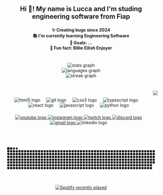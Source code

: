 <h2 align="center">Hi 👋! My name is Lucca and I'm studing engineering software from Fiap</h2>

###

<h4 align="center">✨ Creating bugs since 2024<br>📚 I'm currently learning Engineering Software<br>🎯 Goals: ...<br>🎲 Fun fact: Billie Eilish Enjoyer </h4>

###

<br clear="both">

<div align="center">
  <img src="https://github-readme-stats.vercel.app/api?username=luccaPRL&hide_title=false&hide_rank=false&show_icons=true&include_all_commits=true&count_private=true&disable_animations=false&theme=aura&locale=en&hide_border=true" height="162" alt="stats graph" /> <br>
  <img src="https://github-readme-stats.vercel.app/api/top-langs?username=luccaPRL&locale=en&hide_title=false&layout=compact&card_width=320&langs_count=5&theme=aura&hide_border=true" height="170" alt="languages graph" /> <br>
  <img src="https://streak-stats.demolab.com?user=luccaPRL&locale=en&mode=weekly&theme=aura&hide_border=true&border_radius=5" height="153" alt="streak graph"  />
</div>

###

<br clear="both">

<img align="right" height="150" src="https://i.pinimg.com/originals/fe/a5/33/fea5336ece9573d235870d51b8d28e7a.gif"  />

###

<div align="center">
  <img src="https://cdn.jsdelivr.net/gh/devicons/devicon/icons/html5/html5-original.svg" height="34" alt="html5 logo"  />
  <img width="12" />
  <img src="https://cdn.jsdelivr.net/gh/devicons/devicon/icons/git/git-original.svg" height="34" alt="git logo"  />
  <img width="12" />
  <img src="https://cdn.jsdelivr.net/gh/devicons/devicon/icons/css3/css3-original.svg" height="34" alt="css3 logo"  />
  <img width="12" />
  <img src="https://cdn.jsdelivr.net/gh/devicons/devicon/icons/typescript/typescript-original.svg" height="34" alt="typescript logo"  />
  <img width="12" />
  <img src="https://cdn.jsdelivr.net/gh/devicons/devicon/icons/react/react-original.svg" height="34" alt="react logo"  />
  <img width="12" />
  <img src="https://cdn.jsdelivr.net/gh/devicons/devicon/icons/javascript/javascript-original.svg" height="34" alt="javascript logo"  />
  <img width="12" />
  <img src="https://cdn.jsdelivr.net/gh/devicons/devicon/icons/python/python-original.svg" height="34" alt="python logo"  />
</div>

###

<div align="center">
  <a href="https://www.youtube.com/@luccapereira1716" target="_blank">
    <img src="https://raw.githubusercontent.com/maurodesouza/profile-readme-generator/master/src/assets/icons/social/youtube/default.svg" width="51" height="35" alt="youtube logo"  />
  </a>
  <a href="https://www.instagram.com/lugatriluga/" target="_blank">
    <img src="https://raw.githubusercontent.com/maurodesouza/profile-readme-generator/master/src/assets/icons/social/instagram/default.svg" width="51" height="35" alt="instagram logo"  />
  </a>
  <a href="https://www.twitch.tv/lugatriluga" target="_blank">
    <img src="https://raw.githubusercontent.com/maurodesouza/profile-readme-generator/master/src/assets/icons/social/twitch/default.svg" width="51" height="35" alt="twitch logo"  />
  </a>
  <a href="https://discord.gg/guvDVhm4" target="_blank">
    <img src="https://raw.githubusercontent.com/maurodesouza/profile-readme-generator/master/src/assets/icons/social/discord/default.svg" width="51" height="35" alt="discord logo"  />
  </a>
  <a href="luccalocambopereira@gmail.com" target="_blank">
    <img src="https://raw.githubusercontent.com/maurodesouza/profile-readme-generator/master/src/assets/icons/social/gmail/default.svg" width="51" height="35" alt="gmail logo"  />
  </a>
  <img src="https://raw.githubusercontent.com/maurodesouza/profile-readme-generator/master/src/assets/icons/social/linkedin/default.svg" width="51" height="35" alt="linkedin logo"  />
</div>

###

<br clear="both">

###

<picture align="center">
  <source media="(prefers-color-scheme: dark)" srcset="https://raw.githubusercontent.com/luccaPRL/luccaPRL/output/github-contribution-grid-snake-dark.svg">
  <source media="(prefers-color-scheme: light)" srcset="https://raw.githubusercontent.com/luccaPRL/luccaPRL/output/github-contribution-grid-snake-dark.svg">
  <img align="center" alt="github contribution grid snake animation" src="https://raw.githubusercontent.com/luccaPRL/luccaPRL/output/github-contribution-grid-snake.svg">
</picture>

###

<div align="center">
  <a href="https://open.spotify.com/user/i1vhd7hmykxthbjxya2wwlmj9">
    <img src="https://spotify-recently-played-readme.vercel.app/api?user=i1vhd7hmykxthbjxya2wwlmj9&count=5&unique=true" alt="Spotify recently played"  />
  </a>
</div>

###
